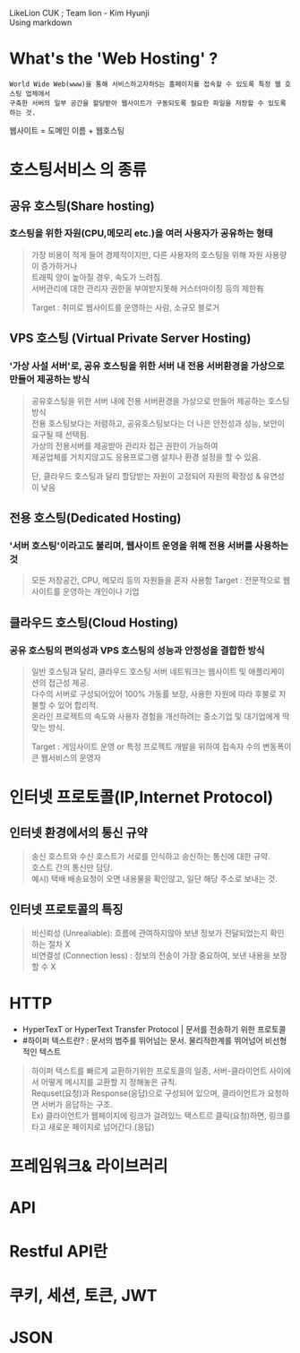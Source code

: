 LikeLion CUK ; Team lion - Kim Hyunji   
Using markdown 


# What's the 'Web Hosting' ?

    World Wide Web(www)을 통해 서비스하고자하S는 홈페이지를 접속할 수 있도록 특정 웹 호스팅 업체에서    
    구축한 서버의 일부 공간을 할당받아 웹사이트가 구동되도록 필요한 파일을 저장할 수 있도록 하는 것.    
웹사이트 = 도메인 이름 + 웹호스팅

# 호스팅서비스 의 종류    

## 공유 호스팅(Share hosting)
### 호스팅을 위한 자원(CPU,메모리 etc.)을 여러 사용자가 공유하는 형태   
> 가장 비용이 적게 들어 경제적이지만, 다른 사용자의 호스팅을 위해 자원 사용량이 증가하거나    
> 트래픽 양이 높아질 경우, 속도가 느려짐.    
> 서버관리에 대한 관리자 권한을 부여받지못해 커스터마이징 등의 제한有    
> 
> Target : 취미로 웹사이트를 운영하는 사람, 소규모 블로거

## VPS 호스팅 (Virtual Private Server Hosting)
### '가상 사설 서버'로, 공유 호스팅을 위한 서버 내 전용 서버환경을 가상으로 만들어 제공하는 방식
> 공유호스팅을 위한 서버 내에 전용 서버환경을 가상으로 만들어 제공하는 호스팅 방식      
> 전용 호스팅보다는 저렴하고, 공유호스팅보다는 더 나은 안전성과 성능, 보안이 요구될 때 선택됨.    
> 가상의 전용서버를 제공받아 관리자 접근 권한이 가능하여      
> 제공업체를 거치지않고도 응용프로그램 설치나 환경 설정을 할 수 있음.     
>      
> 단, 클라우드 호스팅과 달리 할당받는 자원이 고정되어 자원의 확장성 & 유연성이 낮음

## 전용 호스팅(Dedicated Hosting)
### '서버 호스팅'이라고도 불리며, 웹사이트 운영을 위해 전용 서버를 사용하는 것
> 모든 저장공간, CPU, 메모리 등의 자원들을 혼자 사용함
> Target : 전문적으로 웹사이트를 운영하는 개인이나 기업

## 클라우드 호스팅(Cloud Hosting)
### 공유 호스팅의 편의성과 VPS 호스팅의 성능과 안정성을 결합한 방식
> 일반 호스팅과 달리, 클라우드 호스팅 서버 네트워크는 웹사이트 및 애플리케이션의 접근성 제공.      
> 다수의 서버로 구성되어있어 100% 가동률 보장, 사용한 자원에 따라 후불로 지불할 수 있어 합리적.     
> 온라인 프로젝트의 속도와 사용자 경험을 개선하려는 중소기업 및 대기업에게 딱 맞는 방식.     
>      
> Target : 게임사이트 운영 or 특정 프로젝트 개발을 위하여 접속자 수의 변동폭이 큰 웹서비스의 운영자


# 인터넷 프로토콜(IP,Internet Protocol)
   ## 인터넷 환경에서의 통신 규약
> 송신 호스트와 수신 호스트가 서로를 인식하고 송신하는 통신에 대한 규약.     
> 호스트 간의 통신만 담당.    
> 예시) 택배 배송요청이 오면 내용물을 확인않고, 일단 해당 주소로 보내는 것.     

## 인터넷 프로토콜의 특징
> 비신뢰성 (Unrealiable): 흐름에 관여하지않아 보낸 정보가 전달되었는지 확인하는 절차 X      
> 비연결성 (Connection less) : 정보의 전송이 가장 중요하여, 보낸 내용을 보장할 수 X

# HTTP
 * HyperTexT or HyperText Transfer Protocol |  문서를 전송하기 위한 프로토콜
 * #하이퍼 텍스트란? : 문서의 범주를 뛰어넘는 문서. 물리적한계를 뛰어넘어 비선형적인 텍스트
 > 하이퍼 텍스트를 빠르게 교환하기위한 프로토콜의 일종, 서버-클라이언트 사이에서 어떻게 메시지를 교환할 지 정해놓은 규칙.    
 > Requset(요청)과 Response(응답)으로 구성되어 있으며, 클라이언트가 요청하면 서버가 응답하는 구조.    
 > Ex) 클라이언트가 웹페이지에 링크가 걸려있느 택스트르 클릭(요청)하면, 링크를 타고 새로운 페이지로 넘어간다.(응답)    
 > 
# 프레임워크& 라이브러리
# API
# Restful API란
# 쿠키, 세션, 토큰, JWT
# JSON
